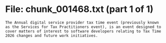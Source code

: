 ﻿# File: chunk_001468.txt (part 1 of 1)
```
The Annual digital service provider tax time event (previously known as the Services for Tax Practitioners event), is an event designed to cover matters of interest to software developers relating to Tax Time 2026 changes and future work initiatives.
```

